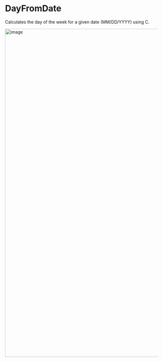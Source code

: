 # DayFromDate
Calculates the day of the week for a given date (MM/DD/YYYY) using C.

<img width="1912" height="1079" alt="image" src="https://github.com/user-attachments/assets/a68af1cc-255e-4bc0-9ff1-37b4de2d20a0" />
